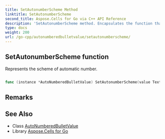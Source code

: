 ```yaml
---
title: SetAutonumberScheme Method 
linktitle: SetAutonumberScheme
second_title: Aspose.Cells for Go via C++ API Reference
description: 'SetAutonumberScheme method. Encapsulates the function that represents setautonumberscheme in Go.'
type: docs
weight: 200
url: /go-cpp/autonumberedbulletvalue/setautonumberscheme/
---
```


## SetAutonumberScheme function

Represents the scheme of automatic number.

```go

func (instance *AutoNumberedBulletValue) SetAutonumberScheme(value TextAutonumberScheme)  error

```

## Remarks


## See Also

* Class [AutoNumberedBulletValue](../)
* Library [Aspose.Cells for Go](../../)
